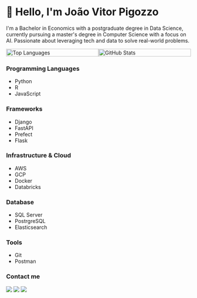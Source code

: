 # 👋 Hello, I'm João Vitor Pigozzo

I'm a Bachelor in Economics with a postgraduate degree in Data Science, currently pursuing a master's degree in Computer Science with a focus on AI. Passionate about leveraging tech and data to solve real-world problems.

<div style="display: flex; justify-content: space-between;">
  <img src="https://github-readme-stats.vercel.app/api/top-langs/?username=jvpigozzo&hide=java,html,css&theme=dracula" alt="Top Languages" style="width: 100%;"/>
  <img src="https://github-readme-stats.vercel.app/api?username=jvpigozzo&theme=dracula" alt="GitHub Stats" style="width: 100%;"/>
</div>

### Programming Languages
- Python
- R
- JavaScript

### Frameworks
- Django
- FastAPI
- Prefect
- Flask

### Infrastructure & Cloud
- AWS
- GCP
- Docker
- Databricks

### Database
- SQL Server
- PostrgreSQL
- Elasticsearch
  
### Tools
- Git
- Postman

### Contact me
<div>
<a href="https://www.linkedin.com/in/joao-pigozzo/" target="_blank"><img src="https://img.shields.io/badge/-LinkedIn-%230077B5?style=for-the-badge&logo=linkedin&logoColor=white" target="_blank"></a>
<a href = "mailto:jvpigozzo@gmail.com"><img src="https://img.shields.io/badge/-Gmail-%23333?style=for-the-badge&logo=gmail&logoColor=white" target="_blank"></a>
<a href="https://medium.com/@jvpigozzo" target="_blank"><img src="https://img.shields.io/badge/Medium-12100E?style=for-the-badge&logo=medium&logoColor=white" target="_blank"></a>
